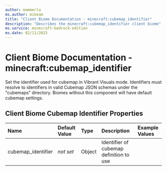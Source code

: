 ```yaml
---
author: mammerla
ms.author: mikeam
title: "Client Biome Documentation - minecraft:cubemap_identifier"
description: "Describes the minecraft:cubemap_identifier client biome"
ms.service: minecraft-bedrock-edition
ms.date: 02/11/2025 
---
```


# Client Biome Documentation - minecraft:cubemap_identifier

Set the identifier used for cubemap in Vibrant Visuals mode. Identifiers must resolve to identifiers in valid Cubemap JSON schemas under the "cubemaps" directory. Biomes without this component will have default cubemap settings.


## Client Biome Cubemap Identifier Properties

|Name       |Default Value |Type |Description |Example Values |
|:----------|:-------------|:----|:-----------|:------------- |
| cubemap_identifier | *not set* | Object | Identifier of cubemap definition to use |  | 